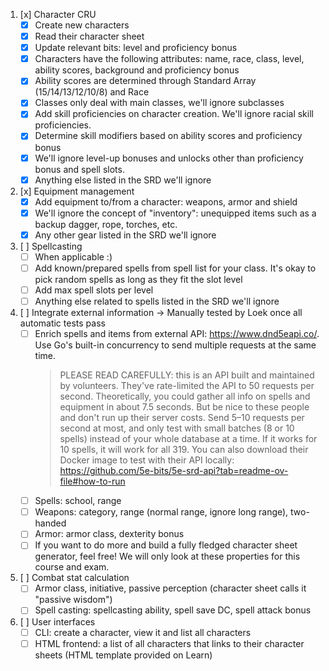 1. [x] Character CRU
   - [x] Create new characters
   - [x] Read their character sheet
   - [x] Update relevant bits: level and proficiency bonus
   - [x] Characters have the following attributes: name, race, class, level, ability scores, background and proficiency bonus
   - [x] Ability scores are determined through Standard Array (15/14/13/12/10/8) and Race
   - [x] Classes only deal with main classes, we'll ignore subclasses
   - [x] Add skill proficiencies on character creation. We'll ignore racial skill proficiencies.
   - [x] Determine skill modifiers based on ability scores and proficiency bonus
   - [x] We'll ignore level-up bonuses and unlocks other than proficiency bonus and spell slots.
   - [x] Anything else listed in the SRD we'll ignore

2. [x] Equipment management
   - [x] Add equipment to/from a character: weapons, armor and shield
   - [x] We'll ignore the concept of "inventory": unequipped items such as a backup dagger, rope, torches, etc.
   - [x] Any other gear listed in the SRD we'll ignore

3. [ ] Spellcasting
   - [ ] When applicable :)
   - [ ] Add known/prepared spells from spell list for your class. It's okay to pick random spells as long as they fit the slot level
   - [ ] Add max spell slots per level
   - [ ] Anything else related to spells listed in the SRD we'll ignore

4. [ ] Integrate external information → Manually tested by Loek once all automatic tests pass
   - [ ] Enrich spells and items from external API: https://www.dnd5eapi.co/. Use Go's built-in concurrency to send multiple requests at the same time.
     > PLEASE READ CAREFULLY: this is an API built and maintained by volunteers. They've rate-limited the API to 50 requests per second. Theoretically, you could gather all info on spells and equipment in about 7.5 seconds. But be nice to these people and don't run up their server costs. Send 5–10 requests per second at most, and only test with small batches (8 or 10 spells) instead of your whole database at a time. If it works for 10 spells, it will work for all 319. You can also download their Docker image to test with their API locally: https://github.com/5e-bits/5e-srd-api?tab=readme-ov-file#how-to-run
   - [ ] Spells: school, range
   - [ ] Weapons: category, range (normal range, ignore long range), two-handed
   - [ ] Armor: armor class, dexterity bonus
   - [ ] If you want to do more and build a fully fledged character sheet generator, feel free! We will only look at these properties for this course and exam.

5. [ ] Combat stat calculation
   - [ ] Armor class, initiative, passive perception (character sheet calls it "passive wisdom")
   - [ ] Spell casting: spellcasting ability, spell save DC, spell attack bonus

6. [ ] User interfaces
   - [ ] CLI: create a character, view it and list all characters
   - [ ] HTML frontend: a list of all characters that links to their character sheets (HTML template provided on Learn)
